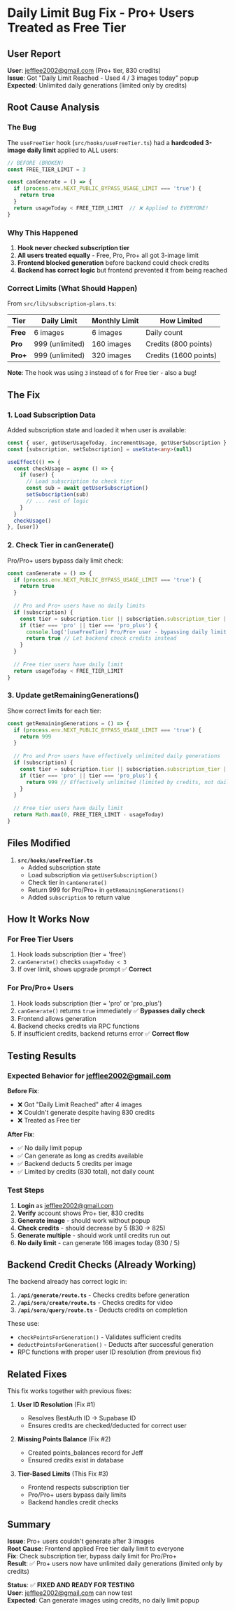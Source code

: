 # Daily Limit Bug Fix - Pro+ Users Treated as Free Tier

## User Report

**User**: jefflee2002@gmail.com (Pro+ tier, 830 credits)  
**Issue**: Got "Daily Limit Reached - Used 4 / 3 images today" popup  
**Expected**: Unlimited daily generations (limited only by credits)

## Root Cause Analysis

### The Bug

The `useFreeTier` hook (`src/hooks/useFreeTier.ts`) had a **hardcoded 3-image daily limit** applied to ALL users:

```typescript
// BEFORE (BROKEN)
const FREE_TIER_LIMIT = 3

const canGenerate = () => {
  if (process.env.NEXT_PUBLIC_BYPASS_USAGE_LIMIT === 'true') {
    return true
  }
  return usageToday < FREE_TIER_LIMIT  // ❌ Applied to EVERYONE!
}
```

### Why This Happened

1. **Hook never checked subscription tier**
2. **All users treated equally** - Free, Pro, Pro+ all got 3-image limit
3. **Frontend blocked generation** before backend could check credits
4. **Backend has correct logic** but frontend prevented it from being reached

### Correct Limits (What Should Happen)

From `src/lib/subscription-plans.ts`:

| Tier | Daily Limit | Monthly Limit | How Limited |
|------|-------------|---------------|-------------|
| **Free** | 6 images | 6 images | Daily count |
| **Pro** | 999 (unlimited) | 160 images | Credits (800 points) |
| **Pro+** | 999 (unlimited) | 320 images | Credits (1600 points) |

**Note**: The hook was using `3` instead of `6` for Free tier - also a bug!

## The Fix

### 1. Load Subscription Data

Added subscription state and loaded it when user is available:

```typescript
const { user, getUserUsageToday, incrementUsage, getUserSubscription } = useAuth()
const [subscription, setSubscription] = useState<any>(null)

useEffect(() => {
  const checkUsage = async () => {
    if (user) {
      // Load subscription to check tier
      const sub = await getUserSubscription()
      setSubscription(sub)
      // ... rest of logic
    }
  }
  checkUsage()
}, [user])
```

### 2. Check Tier in canGenerate()

Pro/Pro+ users bypass daily limit check:

```typescript
const canGenerate = () => {
  if (process.env.NEXT_PUBLIC_BYPASS_USAGE_LIMIT === 'true') {
    return true
  }
  
  // Pro and Pro+ users have no daily limits
  if (subscription) {
    const tier = subscription.tier || subscription.subscription_tier || 'free'
    if (tier === 'pro' || tier === 'pro_plus') {
      console.log('[useFreeTier] Pro/Pro+ user - bypassing daily limit check')
      return true // Let backend check credits instead
    }
  }
  
  // Free tier users have daily limit
  return usageToday < FREE_TIER_LIMIT
}
```

### 3. Update getRemainingGenerations()

Show correct limits for each tier:

```typescript
const getRemainingGenerations = () => {
  if (process.env.NEXT_PUBLIC_BYPASS_USAGE_LIMIT === 'true') {
    return 999
  }
  
  // Pro and Pro+ users have effectively unlimited daily generations
  if (subscription) {
    const tier = subscription.tier || subscription.subscription_tier || 'free'
    if (tier === 'pro' || tier === 'pro_plus') {
      return 999 // Effectively unlimited (limited by credits, not daily count)
    }
  }
  
  // Free tier users have daily limit
  return Math.max(0, FREE_TIER_LIMIT - usageToday)
}
```

## Files Modified

1. **`src/hooks/useFreeTier.ts`**
   - Added subscription state
   - Load subscription via `getUserSubscription()`
   - Check tier in `canGenerate()`
   - Return 999 for Pro/Pro+ in `getRemainingGenerations()`
   - Added `subscription` to return value

## How It Works Now

### For Free Tier Users
1. Hook loads subscription (tier = 'free')
2. `canGenerate()` checks `usageToday < 3`
3. If over limit, shows upgrade prompt ✅ **Correct**

### For Pro/Pro+ Users
1. Hook loads subscription (tier = 'pro' or 'pro_plus')
2. `canGenerate()` returns `true` immediately ✅ **Bypasses daily check**
3. Frontend allows generation
4. Backend checks credits via RPC functions
5. If insufficient credits, backend returns error ✅ **Correct flow**

## Testing Results

### Expected Behavior for jefflee2002@gmail.com

**Before Fix**:
- ❌ Got "Daily Limit Reached" after 4 images
- ❌ Couldn't generate despite having 830 credits
- ❌ Treated as Free tier

**After Fix**:
- ✅ No daily limit popup
- ✅ Can generate as long as credits available
- ✅ Backend deducts 5 credits per image
- ✅ Limited by credits (830 total), not daily count

### Test Steps

1. **Login** as jefflee2002@gmail.com
2. **Verify** account shows Pro+ tier, 830 credits
3. **Generate image** - should work without popup
4. **Check credits** - should decrease by 5 (830 → 825)
5. **Generate multiple** - should work until credits run out
6. **No daily limit** - can generate 166 images today (830 / 5)

## Backend Credit Checks (Already Working)

The backend already has correct logic in:

1. **`/api/generate/route.ts`** - Checks credits before generation
2. **`/api/sora/create/route.ts`** - Checks credits for video
3. **`/api/sora/query/route.ts`** - Deducts credits on completion

These use:
- `checkPointsForGeneration()` - Validates sufficient credits
- `deductPointsForGeneration()` - Deducts after successful generation
- RPC functions with proper user ID resolution (from previous fix)

## Related Fixes

This fix works together with previous fixes:

1. **User ID Resolution** (Fix #1)
   - Resolves BestAuth ID → Supabase ID
   - Ensures credits are checked/deducted for correct user

2. **Missing Points Balance** (Fix #2)
   - Created points_balances record for Jeff
   - Ensured credits exist in database

3. **Tier-Based Limits** (This Fix #3)
   - Frontend respects subscription tier
   - Pro/Pro+ users bypass daily limits
   - Backend handles credit checks

## Summary

**Issue**: Pro+ users couldn't generate after 3 images  
**Root Cause**: Frontend applied Free tier daily limit to everyone  
**Fix**: Check subscription tier, bypass daily limit for Pro/Pro+  
**Result**: ✅ Pro+ users now have unlimited daily generations (limited only by credits)

**Status**: ✅ **FIXED AND READY FOR TESTING**  
**User**: jefflee2002@gmail.com can now test  
**Expected**: Can generate images using credits, no daily limit popup
